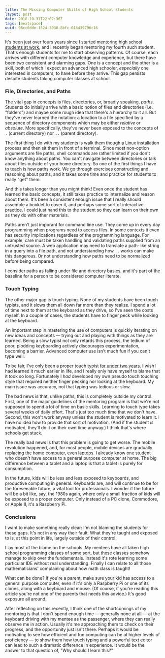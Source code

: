 ```yaml
---
title: The Missing Computer Skills of High School Students
layout: post
date: 2018-10-31T22:02:36Z
tags: [meatspace]
uuid: 96cc0dde-1524-3030-8bfc-016439796c16
---
```


It's been just over fours years since I started [mentoring high school
students at work][two], and I recently began mentoring my fourth such
student. That's enough students for me to start observing patterns. Of
course, each arrives with different computer knowledge and experience,
but there have been two consistent and alarming gaps. One is a concept
and the other is a skill, both of which I expect an advanced high
schooler, *especially* one interested in computers, to have before
they arrive. This gap persists despite students taking computer
classes at school.

### File, Directories, and Paths

The vital gap in concepts is files, directories, or, broadly speaking,
*paths*. Students do initially arrive with a basic notion of files and
directories (i.e. "folders") and maybe some rough idea that there's a
hierarchy to it all. But they've never learned the notation: a location
to a file specified by a sequence of directory components which may be
either *relative* or *absolute*. More specifically, they've never been
exposed to the concepts of `.` (current directory) nor `..` (parent
directory).

The first thing I do with my students is walk them though a Linux
installation process and then sit them in front of a terminal. Since
most non-option arguments are file paths, shell commands are rather
limited if you don't know anything about paths. You can't navigate
between directories or talk about files outside of your home
directory. So one of the first things I have to teach is how paths
work. We go through exercises constructing and reasoning about paths,
and it takes some time and practice for students to really "get" them.

And this takes longer than you might think! Even once the student has
learned the basic concepts, it still takes practice to internalize and
reason about them. It's been a consistent enough issue that I really
should assemble a booklet to cover it, and perhaps some sort of
interactive practice. I could just hand this to the student so they
can learn on their own as they do with other materials.

Paths aren't just imporant for command line use. They come up in every
day programming when programs need to access files. In some contexts it
even has security implications regardless of the programming language.
For example, care must be taken handling and validating paths supplied
from an untrusted source. A web application may need to translate a
path-like string in a query into a file path, and not understanding how
`..` works can make this dangerous. Or not understanding how paths need
to be normalized before being compared.

I consider paths as falling under file and directory basics, and it's
part of the baseline for a person to be considered computer literate.

### Touch Typing

The other major gap is touch typing. None of my students have been
touch typists, and it slows them all down far more than they realize.
I spend a lot of time next to them at the keyboard as they drive, so
I've seen the costs myself. In a couple of cases, the students have to
finger peck while looking at the keyboard.

An important step in mastering the use of computers is quickly
iterating on new ideas and concepts — trying out and playing with
things as they are learned. Being a slow typist not only retards this
process, the tedium of poor, plodding keyboarding actively discourages
experimentation, becoming a barrier. Advanced computer use isn't much
fun if you can't type well.

To be fair, I've only been a proper touch typist [for under two
years][tt]. I wish I had learned it much earlier in life, and I really
only have myself to blame that it took so long. Fortunately I *had*
developed my own pseudo touch touching style that required neither
finger pecking nor looking at the keyboard. My main issue was accuracy,
not that typing was tedious or slow.

The bad news is that, unlike paths, this is completely outside my
control. First, one of the major guidelines of the mentoring program
is that we're not supposed to spend a lot of time on basic skills.
Learning to touch type takes several weeks of daily effort. That's
just too much time that we don't have. Second, this won't work anyway
unless the student is motivated to learn it. I have no idea how to
provide that sort of motivation. (And if the student *is* motivated,
they'll do it on their own time anyway.) I think that's where schools
get stuck.

The really bad news is that this problem is going to get worse. The
mobile revolution happened, and, for most people, mobile devices are
gradually replacing the home computer, even laptops. I already know
one student who doesn't have access to a general purpose computer at
home. The big difference between a tablet and a laptop is that a
tablet is purely for consumption.

In the future, kids will be less and less exposed to keyboards, and
productive computing in general. Keyboards are, and will continue to be
for the foreseeable future, a vital tool for professionals. I wonder if
the future will be a bit like, say, the 1980s again, where only a small
fraction of kids will be exposed to a proper computer. Only instead of a
PC clone, Commodore, or Apple II, it's a Raspberry Pi.

### Conclusions

I want to make something really clear: I'm not blaming the students for
these gaps. It's not in any way their fault. What they're taught and
exposed to is, at this point in life, largely outside of their control.

I lay most of the blame on the schools. My mentees have all taken high
school programming classes of some sort, but these classes somehow
manage to skip over the fundamentals. Instead it's rote learning some
particular IDE without real understanding. Finally I can relate to all
those mathematicians' complaining about how math class is taught!

What can be done? If you're a parent, make sure your kid has access to a
general purpose computer, even if it's only a Raspberry Pi or one of its
clones, along with a keyboard and mouse. (Of course, if you're reading
this article you're not one of the parents that needs this advice.) It's
good exposure all around.

After reflecting on this recently, I think one of the shortcomings of
my mentoring is that I don't spend enough time — generally none at all
— at the keyboard driving with my mentee as the passenger, where they
can really observe me in action. Usually it's me approaching them to
check on their progress, and the opportunity just isn't there. Perhaps
it would be motivating to see how efficient and fun computing can be
at higher levels of proficiency — to show them how touch typing and a
powerful text editor can lead to such a dramatic difference in
experience. It would be the answer to that question of, "Why should I
learn this?"


[tt]: /blog/2017/04/01/
[two]: /blog/2016/09/02/
